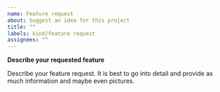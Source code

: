 ```yaml
---
name: Feature request
about: Suggest an idea for this project
title: ""
labels: kind/feature request
assignees: ""
---
```


**Describe your requested feature**

Describe your feature request. It is best to go into detail and provide as much information and maybe even pictures.

